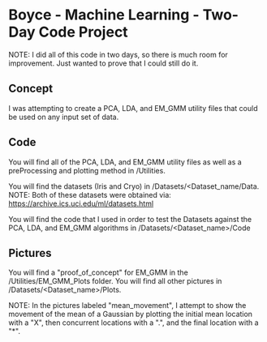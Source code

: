 # Boyce - Machine Learning - Two-Day Code Project
NOTE: I did all of this code in two days, so there is much room for improvement.  Just wanted to prove that I could still do it.

## Concept
I was attempting to create a PCA, LDA, and EM_GMM utility files that could be used on any input set of data.

## Code
You will find all of the PCA, LDA, and EM_GMM utility files as well as a preProcessing and plotting method in /Utilities.

You will find the datasets (Iris and Cryo) in /Datasets/<Dataset_name/Data.  NOTE: Both of these datasets were obtained via: https://archive.ics.uci.edu/ml/datasets.html

You will find the code that I used in order to test the Datasets against the PCA, LDA, and EM_GMM algorithms in /Datasets/<Dataset_name>/Code

## Pictures
You will find a "proof_of_concept" for EM_GMM in the /Utilities/EM_GMM_Plots folder.
You will find all other pictures in /Datasets/<Dataset_name>/Plots.

NOTE: In the pictures labeled "mean_movement", I attempt to show the movement of the mean of a Gaussian by plotting the initial mean location with a "X", then concurrent locations with a ".", and the final location with a "*".